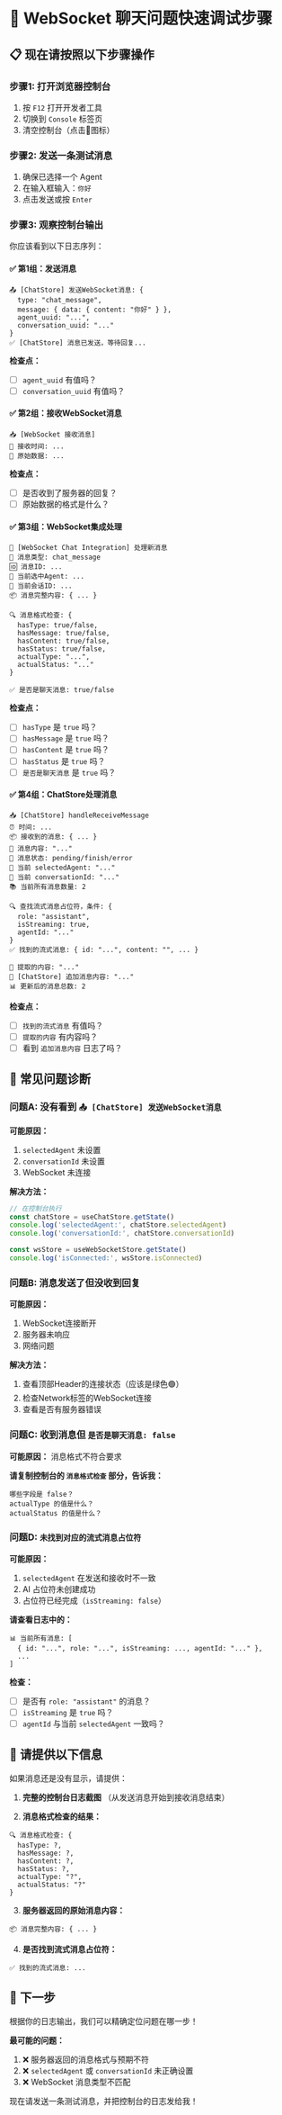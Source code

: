 # 🚀 WebSocket 聊天问题快速调试步骤

## 📋 现在请按照以下步骤操作

### 步骤1: 打开浏览器控制台
1. 按 `F12` 打开开发者工具
2. 切换到 `Console` 标签页
3. 清空控制台（点击🚫图标）

### 步骤2: 发送一条测试消息
1. 确保已选择一个 Agent
2. 在输入框输入：`你好`
3. 点击发送或按 `Enter`

### 步骤3: 观察控制台输出

你应该看到以下日志序列：

#### ✅ 第1组：发送消息
```
📤 [ChatStore] 发送WebSocket消息: {
  type: "chat_message",
  message: { data: { content: "你好" } },
  agent_uuid: "...",
  conversation_uuid: "..."
}
✅ [ChatStore] 消息已发送，等待回复...
```

**检查点：**
- [ ] `agent_uuid` 有值吗？
- [ ] `conversation_uuid` 有值吗？

#### ✅ 第2组：接收WebSocket消息
```
📥 [WebSocket 接收消息]
📨 接收时间: ...
📄 原始数据: ...
```

**检查点：**
- [ ] 是否收到了服务器的回复？
- [ ] 原始数据的格式是什么？

#### ✅ 第3组：WebSocket集成处理
```
🔗 [WebSocket Chat Integration] 处理新消息
📝 消息类型: chat_message
🆔 消息ID: ...
👤 当前选中Agent: ...
💬 当前会话ID: ...
📦 消息完整内容: { ... }

🔍 消息格式检查: {
  hasType: true/false,
  hasMessage: true/false,
  hasContent: true/false,
  hasStatus: true/false,
  actualType: "...",
  actualStatus: "..."
}

✅ 是否是聊天消息: true/false
```

**检查点：**
- [ ] `hasType` 是 `true` 吗？
- [ ] `hasMessage` 是 `true` 吗？
- [ ] `hasContent` 是 `true` 吗？
- [ ] `hasStatus` 是 `true` 吗？
- [ ] `是否是聊天消息` 是 `true` 吗？

#### ✅ 第4组：ChatStore处理消息
```
📥 [ChatStore] handleReceiveMessage
⏰ 时间: ...
📦 接收到的消息: { ... }
📝 消息内容: "..."
🎯 消息状态: pending/finish/error
👤 当前 selectedAgent: "..."
💬 当前 conversationId: "..."
📚 当前所有消息数量: 2

🔍 查找流式消息占位符，条件: {
  role: "assistant",
  isStreaming: true,
  agentId: "..."
}
✅ 找到的流式消息: { id: "...", content: "", ... }

📝 提取的内容: "..."
📝 [ChatStore] 追加消息内容: "..."
📊 更新后的消息总数: 2
```

**检查点：**
- [ ] `找到的流式消息` 有值吗？
- [ ] `提取的内容` 有内容吗？
- [ ] 看到 `追加消息内容` 日志了吗？

## 🐛 常见问题诊断

### 问题A: 没有看到 `📤 [ChatStore] 发送WebSocket消息`

**可能原因：**
1. `selectedAgent` 未设置
2. `conversationId` 未设置  
3. WebSocket 未连接

**解决方法：**
```javascript
// 在控制台执行
const chatStore = useChatStore.getState()
console.log('selectedAgent:', chatStore.selectedAgent)
console.log('conversationId:', chatStore.conversationId)

const wsStore = useWebSocketStore.getState()
console.log('isConnected:', wsStore.isConnected)
```

### 问题B: 消息发送了但没收到回复

**可能原因：**
1. WebSocket连接断开
2. 服务器未响应
3. 网络问题

**解决方法：**
1. 查看顶部Header的连接状态（应该是绿色🟢）
2. 检查Network标签的WebSocket连接
3. 查看是否有服务器错误

### 问题C: 收到消息但 `是否是聊天消息: false`

**可能原因：**
消息格式不符合要求

**请复制控制台的 `消息格式检查` 部分，告诉我：**
```
哪些字段是 false？
actualType 的值是什么？
actualStatus 的值是什么？
```

### 问题D: `未找到对应的流式消息占位符`

**可能原因：**
1. `selectedAgent` 在发送和接收时不一致
2. AI 占位符未创建成功
3. 占位符已经完成（`isStreaming: false`）

**请查看日志中的：**
```
📊 当前所有消息: [
  { id: "...", role: "...", isStreaming: ..., agentId: "..." },
  ...
]
```

**检查：**
- [ ] 是否有 `role: "assistant"` 的消息？
- [ ] `isStreaming` 是 `true` 吗？
- [ ] `agentId` 与当前 `selectedAgent` 一致吗？

## 📸 请提供以下信息

如果消息还是没有显示，请提供：

1. **完整的控制台日志截图** （从发送消息开始到接收消息结束）

2. **消息格式检查的结果：**
```
🔍 消息格式检查: {
  hasType: ?,
  hasMessage: ?,
  hasContent: ?,
  hasStatus: ?,
  actualType: "?",
  actualStatus: "?"
}
```

3. **服务器返回的原始消息内容：**
```
📦 消息完整内容: { ... }
```

4. **是否找到流式消息占位符：**
```
✅ 找到的流式消息: ...
```

## 🎯 下一步

根据你的日志输出，我们可以精确定位问题在哪一步！

**最可能的问题：**
1. ❌ 服务器返回的消息格式与预期不符
2. ❌ `selectedAgent` 或 `conversationId` 未正确设置
3. ❌ WebSocket 消息类型不匹配

现在请发送一条测试消息，并把控制台的日志发给我！

